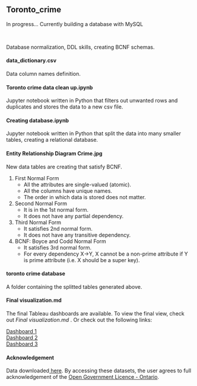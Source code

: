 <h2> Toronto_crime </h2>
<p> In progress... Currently building a database with MySQL </p> <br>
<p> Database normalization, DDL skills, creating BCNF schemas. </p> 

<h4> data_dictionary.csv </h4> 
<p> Data column names definition. </p>

<h4> Toronto crime data clean up.ipynb </h4>
<p> 
  Jupyter notebook written in Python that filters out unwanted rows and duplicates and stores the data to a new csv file.  
 </p>

<h4> Creating database.ipynb </h4>
<p> 
  Jupyter notebook written in Python that split the data into many smaller tables, creating a relational database. 
 </p>

<h4> Entity Relationship Diagram Crime.jpg </h4>
<p> 
  New data tables are creating that satisfy BCNF. 
  <ol>
  <li>First Normal Form
    <ul>
      <li>All the attributes are single-valued (atomic).</li>
      <li>All the columns have unique names.</li>
      <li>The order in which data is stored does not matter.</li>
    </ul>
    </li>
  <li>Second Normal Form
    <ul>
      <li>It is in the 1st normal form.</li>
      <li>It does not have any partial dependency.</li>
    </ul>
  </li>           
  <li>Third Normal Form
    <ul>
      <li>It satisfies 2nd normal form.</li>
      <li>It does not have any transitive dependency.</li>
    </ul>
  </li>
  <li>BCNF: Boyce and Codd Normal Form
    <ul>
      <li>It satisfies 3rd normal form.</li>
      <li>For every dependency X->Y, X cannot be a non-prime attribute if Y is prime attribute (i.e. X should be a super key).</li>
    </ul>
  </li>
</ol>

<h4> toronto crime database </h4>
<p> A folder containing the splitted tables generated above. </p> 

<h4> Final visualization.md</h4>
<p> The final Tableau dashboards are available. To view the final view, check out <i> Final visualization.md </i>. 
Or check out the following links:  <br> 
  
<a href="https://public.tableau.com/profile/fengshou.liang#!/vizhome/toronto_crime/Dashboard1">Dashboard 1</a>
<br>
<a href="https://public.tableau.com/profile/fengshou.liang#!/vizhome/toronto_crime/Dashboard2">Dashboard 2</a>
<br>
<a href="https://public.tableau.com/profile/fengshou.liang#!/vizhome/toronto_crime/Dashboard3">Dashboard 3</a>

</p>

<h4> Acknowledgement</h4>
Data downloaded<a href = "https://data.torontopolice.on.ca/datasets/mci-2014-to-2019/data"> here</a>.
By accessing these datasets, the user agrees to full acknowledgement of the <a href = "https://www.ontario.ca/page/open-government-licence-ontario"> Open Government Licence - Ontario</a>.

